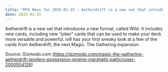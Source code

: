 ```yaml
---
title: "MTG News for 2025-02-15 - Aetherdrift is a new set that introduces a new for..."
date: 2025-02-15
---
```


Aetherdrift is a new set that introduces a new format, called Wild. It includes new cards, including new “joker” cards that can be used to make your deck more versatile and powerful. io9 has your first sneaky look at a few of the cards from Aetherdrift, the next Magic: The Gathering expansion.

Source: Gizmodo.com (https://gizmodo.com/magic-the-gathering-aetherdrift-spoilers-possession-engine-marshalls-pathcruiser-2000554126)
